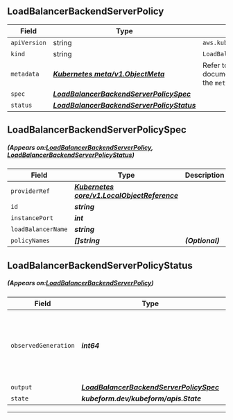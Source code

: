 ## LoadBalancerBackendServerPolicy
| Field | Type | Description |
| ------ | ----- | ----------- |
| `apiVersion` | string | `aws.kubeform.com/v1alpha1` |
|    `kind` | string | `LoadBalancerBackendServerPolicy` |
| `metadata` | ***[Kubernetes meta/v1.ObjectMeta](https://kubernetes.io/docs/reference/generated/kubernetes-api/v1.13/#objectmeta-v1-meta)***|Refer to the Kubernetes API documentation for the fields of the `metadata` field.|
| `spec` | ***[LoadBalancerBackendServerPolicySpec](#LoadBalancerBackendServerPolicySpec)***||
| `status` | ***[LoadBalancerBackendServerPolicyStatus](#LoadBalancerBackendServerPolicyStatus)***||
## LoadBalancerBackendServerPolicySpec
##### (Appears on:[LoadBalancerBackendServerPolicy](#LoadBalancerBackendServerPolicy), [LoadBalancerBackendServerPolicyStatus](#LoadBalancerBackendServerPolicyStatus))
| Field | Type | Description |
| ------ | ----- | ----------- |
| `providerRef` | ***[Kubernetes core/v1.LocalObjectReference](https://kubernetes.io/docs/reference/generated/kubernetes-api/v1.13/#localobjectreference-v1-core)***||
| `id` | ***string***||
| `instancePort` | ***int***||
| `loadBalancerName` | ***string***||
| `policyNames` | ***[]string***| ***(Optional)*** |
## LoadBalancerBackendServerPolicyStatus
##### (Appears on:[LoadBalancerBackendServerPolicy](#LoadBalancerBackendServerPolicy))
| Field | Type | Description |
| ------ | ----- | ----------- |
| `observedGeneration` | ***int64***| ***(Optional)*** Resource generation, which is updated on mutation by the API Server.|
| `output` | ***[LoadBalancerBackendServerPolicySpec](#LoadBalancerBackendServerPolicySpec)***| ***(Optional)*** |
| `state` | ***kubeform.dev/kubeform/apis.State***| ***(Optional)*** |
---
